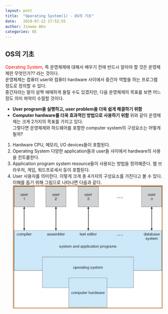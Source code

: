```yaml
---
layout: post
title:  "Operating System(1) - OS의 기초"
date:   2019-07-12 17:52:55
author: Jinwoo Ahn
categories: OS
---
```

## OS의 기초
<span style="color:red">Operating System</span>, 즉 운영체제에 대해서 배우기 전에 반드시 알아야 할 것은 운영체제란 무엇인가?? 라는 것이다.  
운영체제는 컴퓨터 user와 컴퓨터 hardware 사이에서 중간자 역할을 하는 프로그램 정도로 정의할 수 있다.  
중간자라는 말이 살짝 애매하게 들릴 수도 있겠지만, 다음 운영체제의 목표를 보면 어느 정도 의미 파악이 수월할 것이다.  
* __User program을 실행하고, user problem을 더욱 쉽게 해결하기 위함__
* __Computer hardware를 더욱 효과적인 방법으로 사용하기 위함__
위와 같이 운영체제는 크게 2가지의 목표를 가지고 있다.  
그렇다면 운영체제와 하드웨어를 포함한 computer system의 구성요소는 어떻게 될까?  
1. Hardware
CPU, 메모리, I/O devices들이 포함된다.
2. Operating System
다양한 application들과 user들 사이에서 hardware의 사용을 컨트롤한다.
3. Application program
system resource들이 사용되는 방법을 정의해준다. 웹 브라우저, 게임, 워드프로세서 등이 포함된다.
4. User
사용자를 의미한다.
 이렇게 크게 총 4가지의 구성요소를 가진다고 볼 수 있다. 이해를 돕기 위해 그림으로 나타나면 다음과 같다.
 ![image](/img/os.png)
